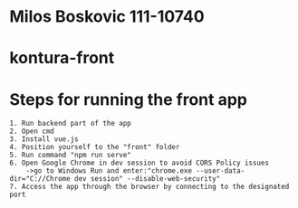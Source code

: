 # Milos Boskovic 111-10740

# kontura-front


# Steps for running the front app
	1. Run backend part of the app
	2. Open cmd
	3. Install vue.js
	4. Position yourself to the "front" folder
	5. Run command "npm run serve"
	6. Open Google Chrome in dev session to avoid CORS Policy issues 
		->go to Windows Run and enter:"chrome.exe --user-data-dir="C://Chrome dev session" --disable-web-security"
	7. Access the app through the browser by connecting to the designated port
